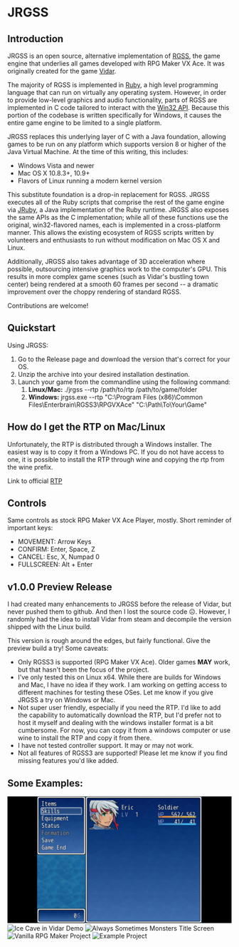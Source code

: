 JRGSS
=====

## Introduction

JRGSS is an open source, alternative implementation of [RGSS](http://rmvxace.wikia.com/wiki/RGSS), the game engine that underlies all games developed with RPG Maker VX Ace. It was originally created for the game [Vidar](http://vidarthegame.com/ "Vidar: The RPG Puzzler where Everybody Dies").

The majority of RGSS is implemented in [Ruby](https://www.ruby-lang.org/en/), a high level programming language that can run on virtually any operating system. However, in order to provide low-level graphics and audio functionality, parts of RGSS are implemented in C code tailored to interact with the [Win32 API](http://en.wikipedia.org/wiki/Windows_API). Because this portion of the codebase is written specifically for Windows, it causes the entire game engine to be limited to a single platform.

JRGSS replaces this underlying layer of C with a Java foundation, allowing games to be run on any platform which supports version 8 or higher of the Java Virtual Machine. At the time of this writing, this includes:

* Windows Vista and newer
* Mac OS X 10.8.3+, 10.9+
* Flavors of Linux running a modern kernel version

This substitute foundation is a drop-in replacement for RGSS. JRGSS executes all of the Ruby scripts that comprise the rest of the game engine via [JRuby](http://jruby.org/), a Java implementation of the Ruby runtime. JRGSS also exposes the same APIs as the C implementation; while all of these functions use the original, win32-flavored names, each is implemented in a cross-platform manner. This allows the existing ecosystem of RGSS scripts written by volunteers and enthusiasts to run without modification on Mac OS X and Linux.

Additionally, JRGSS also takes advantage of 3D acceleration where possible, outsourcing intensive graphics work to the computer's GPU. This results in more complex game scenes (such as Vidar's bustling town center) being rendered at a smooth 60 frames per second -- a dramatic improvement over the choppy rendering of standard RGSS.

Contributions are welcome!

## Quickstart
Using JRGSS:
1. Go to the Release page and download the version that's correct for your OS.
2. Unzip the archive into your desired installation destination.
3. Launch your game from the commandline using the following command:
   1. **Linux/Mac:** ./jrgss --rtp /path/to/rtp /path/to/game/folder
   2. **Windows:** jrgss.exe --rtp "C:\Program Files (x86)\Common Files\Enterbrain\RGSS3\RPGVXAce" "C:\Path\To\Your\Game"

## How do I get the RTP on Mac/Linux
Unfortunately, the RTP is distributed through a Windows installer. The easiest way is to copy it from a Windows PC. If you do not have access to one, it is possible to install the RTP through wine and copying the rtp from the wine prefix.

Link to official [RTP](https://dl.komodo.jp/rpgmakerweb/run-time-packages/RPGVXAce_RTP.zip)

## Controls
Same controls as stock RPG Maker VX Ace Player, mostly. Short reminder of important keys:
* MOVEMENT: Arrow Keys
* CONFIRM: Enter, Space, Z
* CANCEL: Esc, X, Numpad 0
* FULLSCREEN: Alt + Enter

## v1.0.0 Preview Release
I had created many enhancements to JRGSS before the release of Vidar, but never pushed them to github. And then I lost the source code ☹️. However, I randomly had the idea to install Vidar from steam and decompile the version shipped with the Linux build. 

This version is rough around the edges, but fairly functional. Give the preview build a try! Some caveats:
* Only RGSS3 is supported (RPG Maker VX Ace). Older games **MAY** work, but that hasn't been the focus of the project.
* I've only tested this on Linux x64. While there are builds for Windows and Mac, I have no idea if they work. I am working on getting access to different machines for testing these OSes. Let me know if you give JRGSS a try on Windows or Mac.
* Not super user friendly, especially if you need the RTP. I'd like to add the capability to automatically download the RTP, but I'd prefer not to host it myself and dealing with the windows installer format is a bit cumbersome. For now, you can copy it from a windows computer or use wine to install the RTP and copy it from there.
* I have not tested controller support. It may or may not work.
* Not all features of RGSS3 are supported! Please let me know if you find missing features you'd like added.


## Some Examples:

![Fullscreen Example](/screenshots/example-fullscreen.png?raw=true "Fullscreen Example with legible text")
![Ice Cave in Vidar Demo](/screenshots/vidar1.png?raw=true "Ice Cave in Vidar Demo")
![Always Sometimes Monsters Title Screen](/screenshots/asm1.png?raw=true "Always Sometimes Monsters Title Screen")
![Vanilla RPG Maker Project](/screenshots/example2.png?raw=true "Vanilla RPG Maker Project")
![Example Project](/screenshots/example1.png?raw=true "Example Project")
